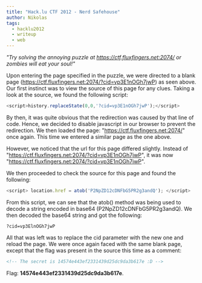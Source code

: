```yaml
---
title: "Hack.lu CTF 2012 - Nerd Safehouse"
author: Nikolas
tags:
  - hacklu2012
  - writeup
  - web
---
```


*"Try solving the annoying puzzle at https://ctf.fluxfingers.net:2074/ or
zombies will eat your soul!"*

Upon entering the page specified in the puzzle, we were directed to a blank page
(https://ctf.fluxfingers.net:2074/?cid=vp3E1nOGh7jwP) as seen above. Our first
instinct was to view the source of this page for any clues. Taking a look at the
source, we found the following script:

```javascript
<script>history.replaceState(0,0,'?cid=vp3E1nOGh7jwP');</script>
```

By then, it was quite obvious that the redirection was caused by that line of
code. Hence, we decided to disable javascript in our browser to prevent the
redirection. We then loaded the page: "https://ctf.fluxfingers.net:2074/" once
again. This time we entered a similar page as the one above.

However, we noticed that the url for this page differed slightly. Instead of
"https://ctf.fluxfingers.net:2074/?cid=vp3E1nOGh7jwP", it was now
"https://ctf.fluxfingers.net:2074/?cid=vp3E1nOGh7iwP".

We then proceeded to check the source for this page and found the following:

```javascript
<script> location.href = atob('P2NpZD12cDNFbG5PR2g3andQ'); </script>
```

From this script, we can see that the atob() method was being used to decode a
string encoded in base64 (P2NpZD12cDNFbG5PR2g3andQ). We then decoded the base64
string and got the following:

```
?cid=vp3ElnOGh7jwP
```

All that was left was to replace the cid parameter with the new one and reload
the page. We were once again faced with the same blank page, except that the
flag was present in the source this time as a comment:

```html
<!-- The secret is 14574e443ef2331439d25dc9da3b617e :D -->
```

Flag: **14574e443ef2331439d25dc9da3b617e**.



